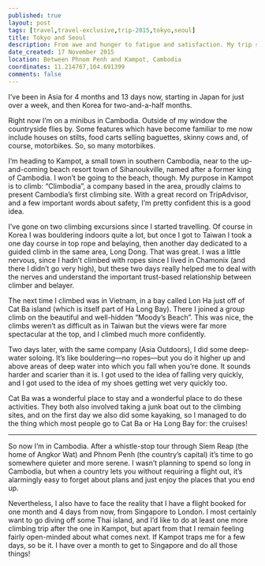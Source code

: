 ```yaml
---
published: true
layout: post
tags: [travel,travel-exclusive,trip-2015,tokyo,seoul]
title: Tokyo and Seoul
description: From awe and hunger to fatigue and satisfaction. My trip so far&#58; Tokyo and Seoul.
date_created: 17 November 2015
location: Between Phnom Penh and Kampot, Cambodia
coordinates: 11.214767,104.691399
comments: false
---
```


I’ve been in Asia for 4 months and 13 days now, starting in Japan for just over a week, and then Korea for two-and-a-half months.

Right now I’m on a minibus in Cambodia. Outside of my window the countryside flies by. Some features which have become familiar to me now include houses on stilts, food carts selling baguettes, skinny cows and, of course, motorbikes. So, so many motorbikes.

I’m heading to Kampot, a small town in southern Cambodia, near to the up-and-coming beach resort town of Sihanoukville, named after a former king of Cambodia. I won’t be going to the beach, though. My purpose in Kampot is to climb: “Climbodia”, a company based in the area, proudly claims to present Cambodia’s first climbing site. With a great record on TripAdvisor, and a few important words about safety, I’m pretty confident this is a good idea.

I’ve gone on two climbing excursions since I started travelling. Of course in Korea I was bouldering indoors quite a lot, but once I got to Taiwan I took a one day course in top rope and belaying, then another day dedicated to a guided climb in the same area, Long Dong. That was great. I was a little nervous, since I hadn’t climbed with ropes since I lived in Chamonix (and there I didn’t go very high), but these two days really helped me to deal with the nerves and understand the important trust-based relationship between climber and belayer.

The next time I climbed was in Vietnam, in a bay called Lon Ha just off of Cat Ba island (which is itself part of Ha Long Bay). There I joined a group climb on the beautiful and well-hidden “Moody’s Beach”. This was nice, the climbs weren’t as difficult as in Taiwan but the views were far more spectacular at the top, and I climbed much more confidently.

Two days later, with the same company (Asia Outdoors), I did some deep-water soloing. It’s like bouldering—no ropes—but you do it higher up and above areas of deep water into which you fall when you’re done. It sounds harder and scarier than it is. I got used to the idea of falling very quickly, and I got used to the idea of my shoes getting wet very quickly too.

Cat Ba was a wonderful place to stay and a wonderful place to do these activities. They both also involved taking a junk boat out to the climbing sites, and on the first day we also did some kayaking, so I managed to do the thing which most people go to Cat Ba or Ha Long Bay for: the cruises!

---

So now I’m in Cambodia. After a whistle-stop tour through Siem Reap (the home of Angkor Wat) and Phnom Penh (the country’s capital) it’s time to go somewhere quieter and more serene. I wasn’t planning to spend so long in Cambodia, but when a country lets you without requiring a flight out, it’s alarmingly easy to forget about plans and just enjoy the places that you end up.

Nevertheless, I also have to face the reality that I have a flight booked for one month and 4 days from now, from Singapore to London. I most certainly want to go diving off some Thai island, and I’d like to do at least one more climbing trip after the one in Kampot, but apart from that I remain feeling fairly open-minded about what comes next. If Kampot traps me for a few days, so be it. I have over a month to get to Singapore and do all those things!